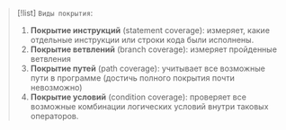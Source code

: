
> [!list] 
> `Виды покрытия`:
> 1. **Покрытие инструкций** (statement coverage): измеряет, какие отдельные инструкции или строки кода были исполнены.
> 2. **Покрытие ветвлений** (branch coverage): измеряет пройденные ветвления
> 3. **Покрытие путей** (path coverage): учитывает все возможные пути в программе (достичь полного покрытия почти невозможно)
> 4. **Покрытие условий** (condition coverage): проверяет все возможные комбинации логических условий внутри таковых операторов.


 

